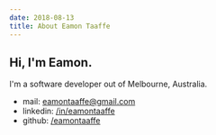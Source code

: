 ```yaml
---
date: 2018-08-13
title: About Eamon Taaffe
---
```


## Hi, I'm Eamon.

I'm a software developer out of Melbourne, Australia.

- mail: [eamontaaffe@gmail.com](mailto:eamontaaffe@gmail.com)
- linkedin: [/in/eamontaaffe](https://www.linkeding.com/in/eamontaaffe)
- github: [/eamontaaffe](https://www.github.com/eamontaaffe)
